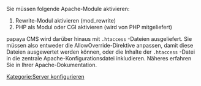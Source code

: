 
Sie müssen folgende Apache-Module aktivieren:

1.  Rewrite-Modul aktivieren (mod_rewrite)
2.  PHP als Modul oder CGI aktivieren (wird von PHP mitgeliefert)

papaya CMS wird darüber hinaus mit `.htaccess` -Dateien ausgeliefert. Sie müssen also entweder die AllowOverride-Direktive anpassen, damit diese Dateien ausgewertet werden können, oder die Inhalte der `.htaccess` -Datei in die zentrale Apache-Konfigurationsdatei inkludieren. Näheres erfahren Sie in Ihrer Apache-Dokumentation.

[Kategorie:Server konfigurieren](../export_de/Kategorie:Server_konfigurieren.md)